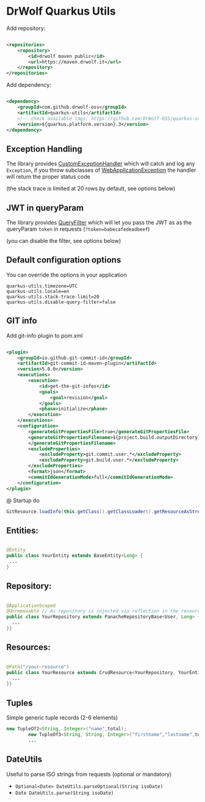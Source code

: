 # DrWolf Quarkus Utils

Add repository:

```xml

<repositories>
    <repository>
        <id>drwolf maven public</id>
        <url>https://maven.drwolf.it</url>
    </repository>
</repositories>
```

Add dependency:

```xml

<dependency>
    <groupId>com.github.drwolf-oss</groupId>
    <artifactId>quarkus-utils</artifactId>
    <!-- check available tags: https://github.com/DrWolf-OSS/quarkus-utils/tags -->
    <version>${quarkus.platform.version}.3</version>
</dependency>
```

## Exception Handling

The library provides
[CustomExceptionHandler](https://github.com/DrWolf-OSS/quarkus-utils/blob/main/src/main/java/it/drwolf/base/utils/CustomExceptionHandler.java)
which will catch and log any `Exception`, if you throw subclasses
of [WebApplicationException](https://docs.oracle.com/javaee/7/api/javax/ws/rs/package-tree.html) the handler will return
the proper status code

(the stack trace is limited at 20 rows by default, see options below)

## JWT in queryParam

The library
provides [QueryFilter](https://github.com/DrWolf-OSS/quarkus-utils/blob/main/src/main/java/it/drwolf/base/filters/QueryFilter.java)
which will let you pass the JWT as as the queryParam `token` in requests  (`?token=babecafedeadbeef`)

(you can disable the filter, see options below)

## Default configuration options

You can override the options in your application

```
quarkus-utils.timezone=UTC
quarkus-utils.locale=en
quarkus-utils.stack-trace-limit=20
quarkus-utils.disable-query-filter=false
```

## GIT info

Add git-info plugin to pom.xml

```xml

<plugin>
    <groupId>io.github.git-commit-id</groupId>
    <artifactId>git-commit-id-maven-plugin</artifactId>
    <version>5.0.0</version>
    <executions>
        <execution>
            <id>get-the-git-infos</id>
            <goals>
                <goal>revision</goal>
            </goals>
            <phase>initialize</phase>
        </execution>
    </executions>
    <configuration>
        <generateGitPropertiesFile>true</generateGitPropertiesFile>
        <generateGitPropertiesFilename>${project.build.outputDirectory}/git.json
        </generateGitPropertiesFilename>
        <excludeProperties>
            <excludeProperty>git.commit.user.*</excludeProperty>
            <excludeProperty>git.build.user.*</excludeProperty>
        </excludeProperties>
        <format>json</format>
        <commitIdGenerationMode>full</commitIdGenerationMode>
    </configuration>
</plugin>
```

@ Startup do

```java
GitResource.loadInfo(this.getClass().getClassLoader().getResourceAsStream("git.json"));
```

## Entities:

```java

@Entity
public class YourEntity extends BaseEntity<Long> {
 ...
}
```

## Repository:

```java

@ApplicationScoped
@Unremovable // As repository is injected via reflection in the resource this annotation is needed
public class YourRepository extends PanacheRepositoryBase<User, Long> {
  ...
}}

```

## Resources:

```java

@Path("/your-resource")
public class YourResource extends CrudResource<YourRepository, YourEntity, Long> {
  ...
}}
```

## Tuples

Simple generic tuple records (2-6 elements)

```java
new TupleOf2<String, Integer>("name",total);
		new TupleOf3<String, String, Integer>("firstname","lastname",total);
		...
```

## DateUtils

Useful to parse ISO strings from requests (optional or mandatory)

- `Optional<Date> DateUtils.parseOptional(String isoDate)`
- `Date DateUtils.parse(String isoDate)`
